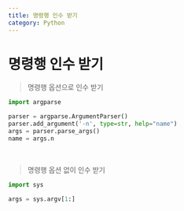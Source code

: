 ```yaml
---
title: 명령행 인수 받기
category: Python
---
```


# 명령행 인수 받기

> 명령행 옵션으로 인수 받기

```python
import argparse

parser = argparse.ArgumentParser()
parser.add_argument('-n', type=str, help="name")
args = parser.parse_args()
name = args.n
```

<br>

> 명령행 옵션 없이 인수 받기

```python
import sys

args = sys.argv[1:]
```